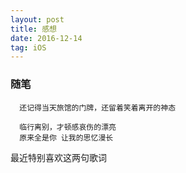```yaml
---
layout: post
title: 感想
date: 2016-12-14 
tag: iOS
---
```


### 随笔

``` 
  还记得当天旅馆的门牌，还留着笑着离开的神态 
  
  临行离别，才顿感哀伤的漂亮
  原来全是你 让我的思忆漫长
``` 
<p>最近特别喜欢这两句歌词
